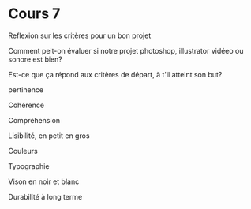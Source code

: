 # Cours 7

Reflexion sur les critères pour un bon projet

Comment peit-on évaluer si notre projet photoshop, illustrator vidéeo ou sonore est bien?



Est-ce que ça répond aux critères de départ, à t'il atteint son but?

pertinence

Cohérence

Compréhension

Lisibilité, en petit en gros

Couleurs

Typographie

Vison en noir et blanc

Durabilité à long terme


